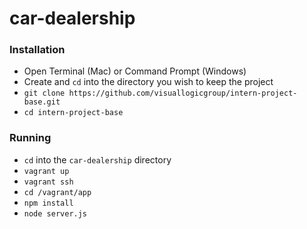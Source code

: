 # car-dealership


### Installation
- Open Terminal (Mac) or Command Prompt (Windows)
- Create and `cd` into the directory you wish to keep the project
- `git clone https://github.com/visuallogicgroup/intern-project-base.git`
- `cd intern-project-base`


### Running
- `cd` into the `car-dealership` directory
- `vagrant up`
- `vagrant ssh`
- `cd /vagrant/app`
- `npm install`
- `node server.js`
